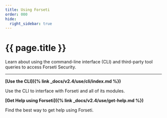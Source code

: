 ```yaml
---
title: Using Forseti
order: 000
hide:
  right_sidebar: true
---
```


# {{ page.title }}

Learn about using the command-line interface (CLI) and third-party tool queries to
access Forseti Security.

---

**[Use the CLI]({% link _docs/v2.4/use/cli/index.md %})**

Use the CLI to interface with Forseti and all of its modules.

**[Get Help using Forseti]({% link _docs/v2.4/use/get-help.md %})**

Find the best way to get help using Forseti.

